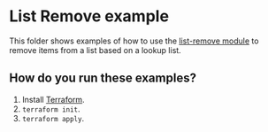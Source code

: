 # List Remove example

This folder shows examples of how to use the [list-remove module](https://github.com/terraform-modules-krish/terraform-aws-utilities/blob/v0.9.6/modules/list-remove) to remove items from a list
based on a lookup list.


## How do you run these examples?

1. Install [Terraform](https://www.terraform.io/).
1. `terraform init`.
1. `terraform apply`.
